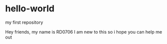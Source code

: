 # hello-world
my first repository

Hey friends,
my name is RD0706 I am new to this so i hope you can help me out
